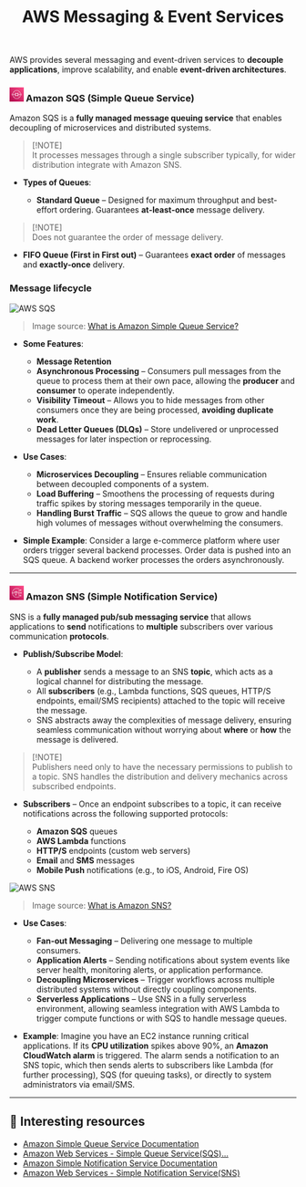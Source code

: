 <div align="center">
  <h1>AWS Messaging & Event Services</h1>
</div><br>

AWS provides several messaging and event-driven services to **decouple applications**, improve scalability, and enable **event-driven architectures**. 

<div>
  <h3>
    <img src="../assets/sqs.png" alt="AWS SQS" width="25px"/>
    Amazon SQS (Simple Queue Service)</h3>
</div>

Amazon SQS is a **fully managed message queuing service** that enables decoupling of microservices and distributed systems.

> [!NOTE]\
> It processes messages through a single subscriber typically, for wider distribution integrate with Amazon SNS.

* **Types of Queues**:

  * **Standard Queue** – Designed for maximum throughput and best-effort ordering. Guarantees **at-least-once** message delivery.

> [!NOTE]\
> Does not guarantee the order of message delivery.

  * **FIFO Queue (First in First out)** – Guarantees **exact order** of messages and **exactly-once** delivery.

### Message lifecycle

![AWS SQS](https://docs.aws.amazon.com/images/AWSSimpleQueueService/latest/SQSDeveloperGuide/images/sqs-message-lifecycle-diagram.png)
> Image source: [What is Amazon Simple Queue Service?](https://docs.aws.amazon.com/AWSSimpleQueueService/latest/SQSDeveloperGuide/welcome.html) 

* **Some Features**:

  * **Message Retention**
  * **Asynchronous Processing** – Consumers pull messages from the queue to process them at their own pace, allowing the **producer** and **consumer** to operate independently.
  * **Visibility Timeout** – Allows you to hide messages from other consumers once they are being processed, **avoiding duplicate work**.
  * **Dead Letter Queues (DLQs)** – Store undelivered or unprocessed messages for later inspection or reprocessing.

* **Use Cases**:

  * **Microservices Decoupling** – Ensures reliable communication between decoupled components of a system.
  * **Load Buffering** – Smoothens the processing of requests during traffic spikes by storing messages temporarily in the queue.
  * **Handling Burst Traffic** – SQS allows the queue to grow and handle high volumes of messages without overwhelming the consumers.

* **Simple Example**:
  Consider a large e-commerce platform where user orders trigger several backend processes. Order data is pushed into an SQS queue. A backend worker processes the orders asynchronously.

---

<div>
  <h3>
    <img src="../assets/sns.png" alt="AWS SNS" width="25px"/>
    Amazon SNS (Simple Notification Service)</h3>
</div>

SNS is a **fully managed pub/sub messaging service** that allows applications to **send** notifications to **multiple** subscribers over various communication **protocols**.

* **Publish/Subscribe Model**:

  * A **publisher** sends a message to an SNS **topic**, which acts as a logical channel for distributing the message.
  * All **subscribers** (e.g., Lambda functions, SQS queues, HTTP/S endpoints, email/SMS recipients) attached to the topic will receive the message.
  * SNS abstracts away the complexities of message delivery, ensuring seamless communication without worrying about **where** or **how** the message is delivered.

> [!NOTE]\
> Publishers need only to have the necessary permissions to publish to a topic. SNS handles the distribution and delivery mechanics across subscribed endpoints.

* **Subscribers** – Once an endpoint subscribes to a topic, it can receive notifications across the following supported protocols:

  * **Amazon SQS** queues
  * **AWS Lambda** functions
  * **HTTP/S** endpoints (custom web servers)
  * **Email** and **SMS** messages
  * **Mobile Push** notifications (e.g., to iOS, Android, Fire OS)


![AWS SNS](https://media.geeksforgeeks.org/wp-content/uploads/20240930171750/sns-delivery-protocol.webp)
> Image source: [What is Amazon SNS?](https://docs.aws.amazon.com/sns/latest/dg/welcome.html) 

* **Use Cases**:

  * **Fan-out Messaging** – Delivering one message to multiple consumers.
  * **Application Alerts** – Sending notifications about system events like server health, monitoring alerts, or application performance.
  * **Decoupling Microservices** – Trigger workflows across multiple distributed systems without directly coupling components.
  * **Serverless Applications** – Use SNS in a fully serverless environment, allowing seamless integration with AWS Lambda to trigger compute functions or with SQS to handle message queues.

* **Example**:
  Imagine you have an EC2 instance running critical applications. If its **CPU utilization** spikes above 90%, an **Amazon CloudWatch alarm** is triggered. The alarm sends a notification to an SNS topic, which then sends alerts to subscribers like Lambda (for further processing), SQS (for queuing tasks), or directly to system administrators via email/SMS.

---

## 🔗 Interesting resources
- [Amazon Simple Queue Service Documentation](https://docs.aws.amazon.com/sqs/)
- [Amazon Web Services - Simple Queue Service(SQS)...](https://www.geeksforgeeks.org/devops/aws-sqs/)
- [Amazon Simple Notification Service Documentation](https://docs.aws.amazon.com/sns/)
- [Amazon Web Services - Simple Notification Service(SNS)](https://www.geeksforgeeks.org/devops/simple-notification-service-sns-in-aws/)









